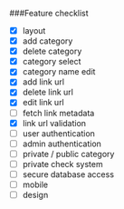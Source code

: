 ###Feature checklist
- [x] layout
- [x] add category
- [x] delete category
- [x] category select
- [x] category name edit
- [x] add link url
- [x] delete link url
- [x] edit link url
- [ ] fetch link metadata
- [x] link url validation
- [ ] user authentication
- [ ] admin authentication
- [ ] private / public category
- [ ] private check system
- [ ] secure database access
- [ ] mobile
- [ ] design